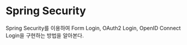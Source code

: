 # Spring Security 

Spring Security를 이용하여 Form Login, OAuth2 Login, OpenID Connect Login을 구현하는 방법을 알아본다. 




